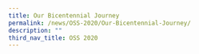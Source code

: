 ```yaml
---
title: Our Bicentennial Journey
permalink: /news/OSS-2020/Our-Bicentennial-Journey/
description: ""
third_nav_title: OSS 2020
---
```

